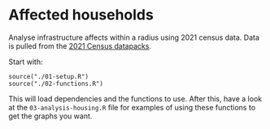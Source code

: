 # Affected households

Analyse infrastructure affects within a radius using 2021 census data. Data is pulled from the [2021 Census datapacks](https://www.abs.gov.au/census/find-census-data/datapacks).

Start with:

```
source("./01-setup.R")
source("./02-functions.R")
```

This will load dependencies and the functions to use. After this, have a look at the `03-analysis-housing.R` file for examples of using these functions to get the graphs you want.
